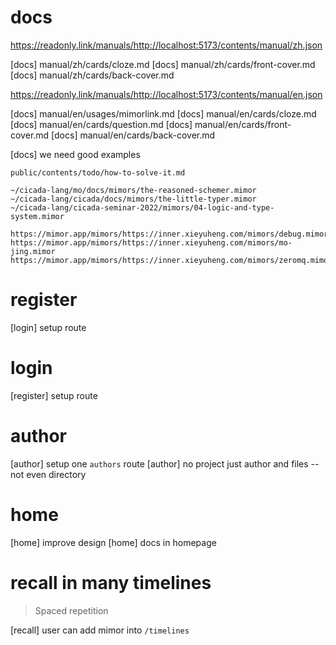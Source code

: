 # docs

https://readonly.link/manuals/http://localhost:5173/contents/manual/zh.json

[docs] manual/zh/cards/cloze.md
[docs] manual/zh/cards/front-cover.md
[docs] manual/zh/cards/back-cover.md

https://readonly.link/manuals/http://localhost:5173/contents/manual/en.json

[docs] manual/en/usages/mimorlink.md
[docs] manual/en/cards/cloze.md
[docs] manual/en/cards/question.md
[docs] manual/en/cards/front-cover.md
[docs] manual/en/cards/back-cover.md

[docs] we need good examples

```
public/contents/todo/how-to-solve-it.md
```

```
~/cicada-lang/mo/docs/mimors/the-reasoned-schemer.mimor
~/cicada-lang/cicada/docs/mimors/the-little-typer.mimor
~/cicada-lang/cicada-seminar-2022/mimors/04-logic-and-type-system.mimor
```

```
https://mimor.app/mimors/https://inner.xieyuheng.com/mimors/debug.mimor
https://mimor.app/mimors/https://inner.xieyuheng.com/mimors/mo-jing.mimor
https://mimor.app/mimors/https://inner.xieyuheng.com/mimors/zeromq.mimor
```

# register

[login] setup route

# login

[register] setup route

# author

[author] setup one `authors` route
[author] no project just author and files -- not even directory

# home

[home] improve design
[home] docs in homepage

# recall in many timelines

> Spaced repetition

[recall] user can add mimor into `/timelines`
